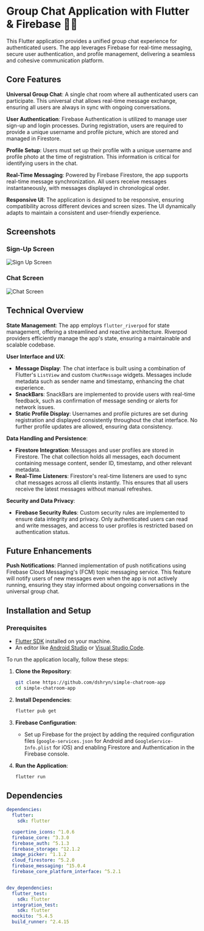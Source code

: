 # Group Chat Application with Flutter & Firebase 📱💬

This Flutter application provides a unified group chat experience for authenticated users. The app leverages Firebase for real-time messaging, secure user authentication, and profile management, delivering a seamless and cohesive communication platform.

## Core Features

**Universal Group Chat**: A single chat room where all authenticated users can participate. This universal chat allows real-time message exchange, ensuring all users are always in sync with ongoing conversations.

**User Authentication**: Firebase Authentication is utilized to manage user sign-up and login processes. During registration, users are required to provide a unique username and profile picture, which are stored and managed in Firestore.

**Profile Setup**: Users must set up their profile with a unique username and profile photo at the time of registration. This information is critical for identifying users in the chat.

**Real-Time Messaging**: Powered by Firebase Firestore, the app supports real-time message synchronization. All users receive messages instantaneously, with messages displayed in chronological order.

**Responsive UI**: The application is designed to be responsive, ensuring compatibility across different devices and screen sizes. The UI dynamically adapts to maintain a consistent and user-friendly experience.

## Screenshots

### Sign-Up Screen

![Sign Up Screen](assets/screenshots/signup_screen.jpg)

### Chat Screen

![Chat Screen](assets/screenshots/chat_screen.jpg)


## Technical Overview

**State Management**: The app employs `flutter_riverpod` for state management, offering a streamlined and reactive architecture. Riverpod providers efficiently manage the app's state, ensuring a maintainable and scalable codebase.

**User Interface and UX**:
* **Message Display**: The chat interface is built using a combination of Flutter's `ListView` and custom `ChatMessage` widgets. Messages include metadata such as sender name and timestamp, enhancing the chat experience.
* **SnackBars**: SnackBars are implemented to provide users with real-time feedback, such as confirmation of message sending or alerts for network issues.
* **Static Profile Display**: Usernames and profile pictures are set during registration and displayed consistently throughout the chat interface. No further profile updates are allowed, ensuring data consistency.

**Data Handling and Persistence**:
* **Firestore Integration**: Messages and user profiles are stored in Firestore. The chat collection holds all messages, each document containing message content, sender ID, timestamp, and other relevant metadata.
* **Real-Time Listeners**: Firestore's real-time listeners are used to sync chat messages across all clients instantly. This ensures that all users receive the latest messages without manual refreshes.

**Security and Data Privacy**:
* **Firebase Security Rules**: Custom security rules are implemented to ensure data integrity and privacy. Only authenticated users can read and write messages, and access to user profiles is restricted based on authentication status.

## Future Enhancements

**Push Notifications**: Planned implementation of push notifications using Firebase Cloud Messaging's (FCM) topic messaging service. This feature will notify users of new messages even when the app is not actively running, ensuring they stay informed about ongoing conversations in the universal group chat.

## Installation and Setup

### Prerequisites

- [Flutter SDK](https://flutter.dev/docs/get-started/install) installed on your machine.
- An editor like [Android Studio](https://developer.android.com/studio) or [Visual Studio Code](https://code.visualstudio.com/).

To run the application locally, follow these steps:

1. **Clone the Repository**:
    ```bash
    git clone https://github.com/dshryn/simple-chatroom-app
    cd simple-chatroom-app
    ```

2. **Install Dependencies**:
    ```bash
    flutter pub get
    ```

3. **Firebase Configuration**:
    * Set up Firebase for the project by adding the required configuration files (`google-services.json` for Android and `GoogleService-Info.plist` for iOS) and enabling Firestore and Authentication in the Firebase console.

4. **Run the Application**:
    ```bash
    flutter run
    ```

## Dependencies

```yaml
dependencies:
  flutter:
    sdk: flutter

  cupertino_icons: ^1.0.6
  firebase_core: ^3.3.0
  firebase_auth: ^5.1.3
  firebase_storage: ^12.1.2
  image_picker: ^1.1.2
  cloud_firestore: ^5.2.0
  firebase_messaging: ^15.0.4
  firebase_core_platform_interface: ^5.2.1


dev_dependencies:
  flutter_test:
    sdk: flutter
  integration_test:
    sdk: flutter
  mockito: ^5.4.5
  build_runner: ^2.4.15


